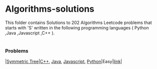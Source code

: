 # Algorithms-solutions
This folder contains Solutions to 202 Algorithms Leetcode problems that starts with 'S' written in the following programming languages ( Python ,Java ,Javascript ,C++ ).<br><br>
### Problems ###
|[Symmetric Tree](https://github.com/AnasImloul/Leetcode-solutions/tree/main/algorithms/S/Symmetric%20Tree/)|[C++](https://github.com/AnasImloul/Leetcode-solutions/tree/main/algorithms/S/Symmetric%20Tree/Symmetric%20Tree.cpp), [Java](https://github.com/AnasImloul/Leetcode-solutions/tree/main/algorithms/S/Symmetric%20Tree/Symmetric%20Tree.java), [Javascript](https://github.com/AnasImloul/Leetcode-solutions/tree/main/algorithms/S/Symmetric%20Tree/Symmetric%20Tree.js), [Python](https://github.com/AnasImloul/Leetcode-solutions/tree/main/algorithms/S/Symmetric%20Tree/Symmetric%20Tree.py)|Easy|[link](https://leetcode.com/problems/symmetric-tree)|